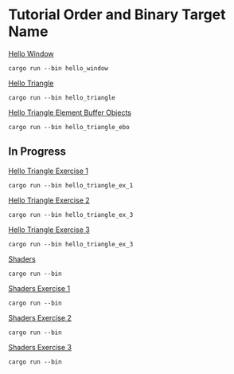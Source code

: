 # Tutorial Order and Binary Target Name

[Hello Window]()

`cargo run --bin hello_window`

[Hello Triangle]()

`cargo run --bin hello_triangle`

[Hello Triangle Element Buffer Objects]()

`cargo run --bin hello_triangle_ebo`

## In Progress

[Hello Triangle Exercise 1]()

`cargo run --bin hello_triangle_ex_1`

[Hello Triangle Exercise 2]()

`cargo run --bin hello_triangle_ex_3`

[Hello Triangle Exercise 3]()

`cargo run --bin hello_triangle_ex_3`

[Shaders]()

`cargo run --bin`

[Shaders Exercise 1]()

`cargo run --bin`

[Shaders Exercise 2]()

`cargo run --bin`

[Shaders Exercise 3]()

`cargo run --bin`
